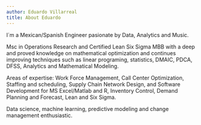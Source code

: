 ```yaml
---
author: Eduardo Villarreal
title: About Eduardo
---
```


I´m a Mexican/Spanish Engineer pasionate by Data, Analytics and Music.

Msc in Operations Research and Certified Lean Six Sigma MBB with a deep and proved knowledge on mathematical optimization and continues improving techniques such as linear programing, statistics, DMAIC, PDCA, DFSS, Analytics and Mathematical Modeling.

Areas of expertise: Work Force Management, Call Center Optimization, Staffing and scheduling, Supply Chain Network Design, and Software Development for MS Excel/Matlab and R, Inventory Control, Demand Planning and Forecast, Lean and Six Sigma.

Data science, machine learning, predictive modeling and change management enthusiastic.

